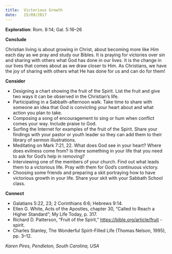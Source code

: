 ```yaml
---
title:  Victorious Growth
date:   15/09/2017
---
```


**Exploration**: Rom. 8:14; Gal. 5:16–26

**Conclude**

Christian living is about growing in Christ, about becoming more like Him each day as we pray and study our Bibles. It is praying for victories over sin and sharing with others what God has done in our lives. It is the change in our lives that comes about as we draw closer to Him. As Christians, we have the joy of sharing with others what He has done for us and can do for them!

**Consider**

- Designing a chart showing the fruit of the Spirit. List the fruit and give two ways it can be observed in the Christian’s life.
- Participating in a Sabbath-afternoon walk. Take time to share with someone an idea that God is convicting your heart about and what action you plan to take.
- Composing a song of encouragement to sing or hum when conflict comes your way. Include praise to God.
- Surfing the Internet for examples of the fruit of the Spirit. Share your findings with your pastor or youth leader so they can add them to their library of sermon illustrations.
- Meditating on Mark 7:21, 22. What does God see in your heart? Where does evilness come from? Is there something in your life that you need to ask for God’s help in removing?
- Interviewing one of the members of your church. Find out what leads them to a victorious life. Pray with them for God’s continuous victory.
- Choosing some friends and preparing a skit portraying how to have victorious growth in your life. Share your skit with your Sabbath School class.

**Connect**

- Galatians 5:22, 23; 2 Corinthians 6:6; Hebrews 9:14.
- Ellen G. White, Acts of the Apostles, chapter 30, “Called to Reach a Higher Standard”; My Life Today, p. 317.
- Richard D. Patterson, “Fruit of the Spirit,” https://bible.org/article/fruit -spirit.
- Charles Stanley, The Wonderful Spirit-Filled Life (Thomas Nelson, 1995), pp. 3–12.

_Karen Pires, Pendleton, South Carolina, USA_